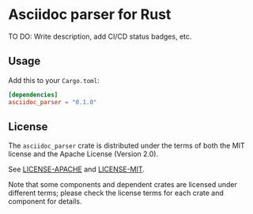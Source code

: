 # Asciidoc parser for Rust

TO DO: Write description, add CI/CD status badges, etc.

## Usage

Add this to your `Cargo.toml`:

```toml
[dependencies]
asciidoc_parser = "0.1.0"
```

## License

The `asciidoc_parser` crate is distributed under the terms of both the MIT license and the Apache License (Version 2.0).

See [LICENSE-APACHE](./LICENSE-APACHE) and [LICENSE-MIT](./LICENSE-MIT).

Note that some components and dependent crates are licensed under different terms; please check the license terms for each crate and component for details.
